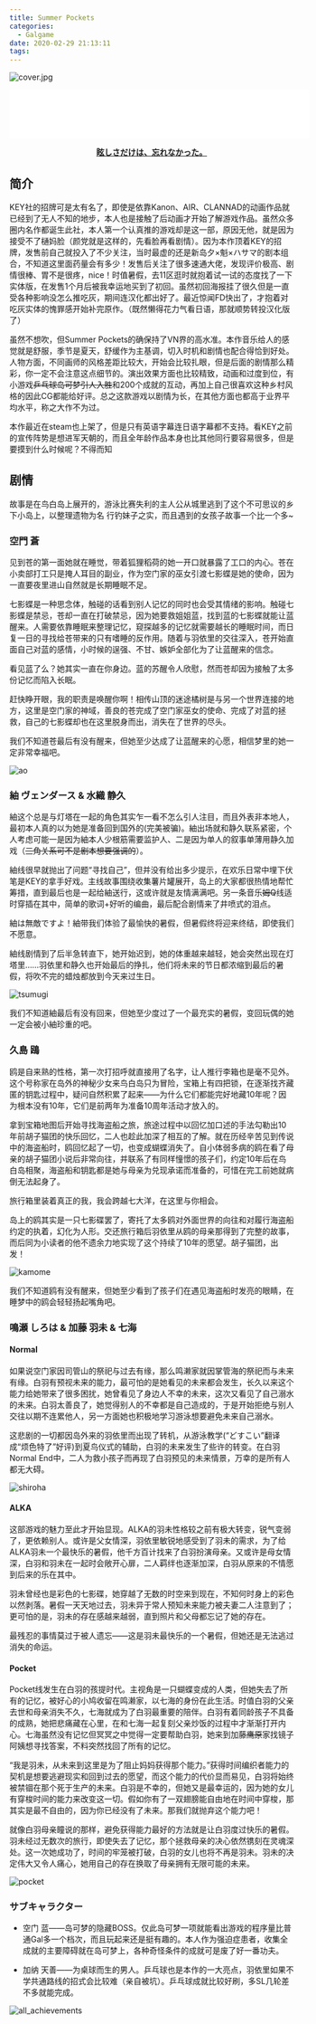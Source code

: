 ```yaml
---
title: Summer Pockets
categories:
  - Galgame
date: 2020-02-29 21:13:11
tags:
---
```


![cover.jpg](https://i.loli.net/2020/04/20/Puwzi1BEUvk2NYe.jpg)
<!-- more -->
<iframe frameborder="no" border="0" marginwidth="0" marginheight="0" width=530 height=86 src="//music.163.com/outchain/player?type=2&id=1311345874&auto=0&height=66"></iframe>

**<center>[眩しさだけは、忘れなかった。](http://key.visualarts.gr.jp/summer/)</center>**

## 简介

KEY社的招牌可是太有名了，即使是依靠Kanon、AIR、CLANNAD的动画作品就已经到了无人不知的地步，本人也是接触了后动画才开始了解游戏作品。虽然众多圈内名作都诞生此社，本人第一个认真推的游戏却是这一部，原因无他，就是因为接受不了樋妈脸（颜党就是这样的，先看脸再看剧情）。因为本作顶着KEY的招牌，发售前自己就投入了不少关注，当时最虚的还是新岛夕×魁×ハサマ的剧本组合，不知道这里面药量会有多少！发售后关注了很多速通大佬，发现评价极高、剧情很棒、胃不是很疼，nice！时值暑假，去11区逛时就抱着试一试的态度找了一下实体版，在发售1个月后被我幸运地买到了初回。虽然初回海报挂了很久但是一直受各种影响没怎么推吃灰，期间连汉化都出好了。最近惊闻FD快出了，才抱着对吃灰实体的愧罪感开始补完原作。（既然懒得花力气看日语，那就顺势转投汉化版了）

虽然不想吹，但Summer Pockets的确保持了VN界的高水准。本作音乐给人的感觉就是舒服，季节是夏天，舒缓作为主基调，切入时机和剧情也配合得恰到好处。人物方面，不同画师的风格差距比较大，开始会比较扎眼，但是后面的剧情那么精彩，你一定不会注意这点细节的。演出效果方面也比较精致，动画和过度到位，有小游戏~~乒乓球岛可梦引人入胜~~和200个成就的互动，再加上自己很喜欢这种乡村风格的因此CG都能给好评。总之这款游戏以剧情为长，在其他方面也都高于业界平均水平，称之大作不为过。

本作最近在steam也上架了，但是只有英语字幕连日语字幕都不支持。看KEY之前的宣传阵势是想进军天朝的，而且全年龄作品本身也比其他同行要容易很多，但是要摸到什么时候呢？不得而知

## 剧情

故事是在鸟白岛上展开的，游泳比赛失利的主人公从城里逃到了这个不可思议的乡下小岛上，以整理遗物为名 行钓妹子之实，而且遇到的女孩子故事一个比一个多~

### 空門 蒼

见到苍的第一面她就在睡觉，带着狐狸稻荷的她一开口就暴露了工口的内心。苍在小卖部打工只是掩人耳目的副业，作为空门家的巫女引渡七影蝶是她的使命，因为一直要夜里进山自然就是长期睡眠不足。

七影蝶是一种思念体，触碰的话看到别人记忆的同时也会受其情绪的影响。触碰七影蝶是禁忌，苍却一直在打破禁忌，因为她要救姐姐蓝，找到蓝的七影蝶就能让蓝醒来。人需要依靠睡眠来整理记忆，窥探越多的记忆就需要越长的睡眠时间，而日复一日的寻找给苍带来的只有嗜睡的反作用。随着与羽依里的交往深入，苍开始直面自己对蓝的感情，小时候的逞强、不甘、嫉妒全部化为了让蓝醒来的信念。

看见蓝了么？她其实一直在你身边。蓝的苏醒令人欣慰，然而苍却因为接触了太多份记忆而陷入长眠。

赶快睁开眼，我的职责是唤醒你啊！相传山顶的迷途橘树是与另一个世界连接的地方，这里是空门家的神域，善良的苍完成了空门家巫女的使命、完成了对蓝的拯救，自己的七影蝶却也在这里脱身而出，消失在了世界的尽头。

我们不知道苍最后有没有醒来，但她至少达成了让蓝醒来的心愿，相信梦里的她一定非常幸福吧。

![ao](https://i.loli.net/2020/03/18/fHKa5JzeuLlWODN.png)

### 紬 ヴェンダース & 水織 静久

紬这个总是与灯塔在一起的角色其实乍一看不怎么引人注目，而且外表非本地人，最初本人真的以为她是准备回到国外的(完美被骗)。紬出场就和静久联系紧密，个人考虑可能一是因为紬本人少根筋需要监护人、二是因为单人的叙事单薄用静久加戏（~~三角关系可不是剧本想要强调的~~）。

紬线很早就抛出了问题“寻找自己”，但并没有给出多少提示，在欢乐日常中埋下伏笔是KEY的拿手好戏。主线故事围绕收集薯片罐展开，岛上的大家都很热情地帮忙筹措，直到最后也是一起给紬送行，这或许就是友情满满吧。另一条音乐~~姆Q~~线适时穿插在其中，简单的歌词+好听的编曲，最后配合剧情来了井喷式的泪点。

紬は無敵ですよ！紬带我们体验了最愉快的暑假，但暑假终将迎来终结，即使我们不愿意。

紬线剧情到了后半急转直下，她开始迟到，她的体重越来越轻，她会突然出现在灯塔里……羽依里和静久也开始最后的挣扎，他们将未来的节日都浓缩到最后的暑假，将吹不完的蜡烛都放到今天来过生日。

![tsumugi](https://i.loli.net/2020/03/18/3RjaUHeSOxNMgXI.png)

我们不知道紬最后有没有回来，但她至少度过了一个最充实的暑假，变回玩偶的她一定会被小紬珍重的吧。

### 久島 鴎

鸥是自来熟的性格，第一次打招呼就直接用了名字，让人推行李箱也是毫不见外。这个号称家在岛外的神秘少女来鸟白岛只为冒险，宝箱上有四把锁，在逐渐找齐藏匿的钥匙过程中，疑问自然积累了起来——为什么它们都能完好地藏10年呢？因为根本没有10年，它们是前两年为准备10周年活动才放入的。

拿到宝箱地图后开始寻找海盗船之旅，旅途过程中以回忆加口述的手法勾勒出10年前胡子猫团的快乐回忆，二人也趁此加深了相互的了解。就在历经辛苦见到传说中的海盗船时，鸥回忆起了一切，也变成蝴蝶消失了。自小体弱多病的鸥在看了母亲的胡子猫团小说后非常向往，并联系了有同样憧憬的孩子们，约定10年后在鸟白岛相聚，海盗船和钥匙都是她与母亲为兑现承诺而准备的，可惜在完工前她就病倒无法起身了。

旅行箱里装着真正的我，我会跨越七大洋，在这里与你相会。

岛上的鸥其实是一只七影碟罢了，寄托了太多鸥对外面世界的向往和对履行海盗船约定的执着，幻化为人形。交还旅行箱后羽依里从鸥的母亲那得到了完整的故事，而后同为小读者的他不遗余力地实现了这个持续了10年的愿望。胡子猫团，出发！

![kamome](https://i.loli.net/2020/03/18/PCWEcQUpfHOxjMI.png)

我们不知道鸥有没有醒来，但她至少看到了孩子们在遇见海盗船时发亮的眼睛，在睡梦中的鸥会轻轻扬起嘴角吧。

### 鳴瀬 しろは & 加藤 羽未 & 七海

#### Normal

如果说空门家因司管山的祭祀与过去有缘，那么鸣濑家就因掌管海的祭祀而与未来有缘。白羽有预视未来的能力，最可怕的是她看见的未来都会发生，长久以来这个能力给她带来了很多困扰，她曾看见了身边人不幸的未来，这次又看见了自己溺水的未来。白羽太善良了，她觉得别人的不幸都是自己造成的，于是开始拒绝与别人交往以期不连累他人，另一方面她也积极地学习游泳想要避免未来自己溺水。

这悲剧的一切都因岛外来的羽依里而出现了转机，从游泳教学(“どすこい”翻译成“烦色特了”好评)到夏鸟仪式的辅助，白羽的未来发生了些许的转变。在白羽Normal End中，二人为救小孩子而再现了白羽预见的未来情景，万幸的是所有人都无大碍。

![shiroha](https://i.loli.net/2020/03/18/MDvCuUE1hnQ9Ggq.png)

#### ALKA

这部游戏的魅力至此才开始显现。ALKA的羽未性格较之前有极大转变，锐气变弱了，更依赖别人。或许是父女情深，羽依里敏锐地感受到了羽未的需求，为了给ALKA羽未一个最快乐的暑假，他千方百计找来了白羽扮演母亲。又或许是母女情深，白羽和羽未在一起时会敞开心扉，二人羁绊也逐渐加深，白羽从原来的不情愿到后来的乐在其中。

羽未曾经也是彩色的七影碟，她穿越了无数的时空来到现在，不知何时身上的彩色以然剥落。暑假一天天地过去，羽未异于常人预知未来能力被夫妻二人注意到了；更可怕的是，羽未的存在感越来越弱，直到照片和父母都忘记了她的存在。

最残忍的事情莫过于被人遗忘——这是羽未最快乐的一个暑假，但她还是无法逃过消失的命运。

#### Pocket

Pocket线发生在白羽的孩提时代。主视角是一只蝴蝶变成的人类，但她失去了所有的记忆，被好心的小鸠收留在鸣濑家，以七海的身份在此生活。时值白羽的父亲去世和母亲消失不久，七海就成为了白羽最重要的陪伴。白羽有着同龄孩子不具备的成熟，她把悲痛藏在心里，在和七海一起复刻父亲炒饭的过程中才渐渐打开内心。七海虽然没有记忆但冥冥之中觉得一定要帮助白羽，她来到加藤~~鹰原~~家找镜子阿姨想寻找答案，不料突然找回了所有的记忆。

“我是羽未，从未来到这里是为了阻止妈妈获得那个能力。”获得时间编织者能力的契机是想要逃避现实和回到过去的愿望，而这个能力的代价显而易见，白羽将始终被禁锢在那个死于生产的未来。白羽是不幸的，但她又是最幸运的，因为她的女儿有穿梭时间的能力来改变这一切。假如你有了一双翅膀能自由地在时间中穿梭，那其实是最不自由的，因为你已经没有了未来。那我们就抛弃这个能力吧！

就像白羽母亲瞳说的那样，避免获得能力最好的方法就是让白羽度过快乐的暑假。羽未经过无数次的旅行，即使失去了记忆，那个拯救母亲的决心依然镌刻在灵魂深处。这一次她成功了，时间的牢笼被打破，白羽的女儿也将不再是羽未。羽未的决定伟大又令人痛心，她用自己的存在换取了母亲拥有无限可能的未来。

![pocket](https://i.loli.net/2020/03/18/2qldvfGZ5Sh684x.png)

### サブキャラクター

- 空门 蓝——岛可梦的隐藏BOSS。仅此岛可梦一项就能看出游戏的程序量比普通Gal多一个档次，而且玩起来还是挺有趣的。本人作为强迫症患者，收集全成就的主要障碍就在岛可梦上，各种奇怪条件的成就可是废了好一番功夫。

- 加纳 天善——为桌球而生的男人。乒乓球也是本作的一大亮点，羽依里如果不学共通路线的招式会比较难（亲自被坑）。乒乓球成就比较好刷，多SL几轮差不多就能完成。

![all_achievements](https://i.loli.net/2020/03/18/yGA7nu42J1FoxwQ.png)
